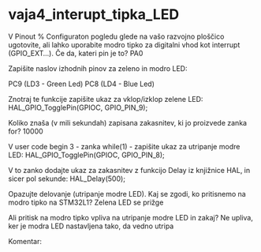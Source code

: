 # vaja4_interupt_tipka_LED

V Pinout % Configuraton pogledu glede na vašo razvojno ploščico ugotovite, ali lahko uporabite modro tipko za digitalni vhod kot interrupt (GPIO_EXT…). Če da, kateri pin je to? PA0

Zapišite naslov izhodnih pinov za zeleno in modro LED:

PC9 (LD3 - Green Led)  PC8 (LD4 - Blue Led)

Znotraj te funkcije zapišite ukaz za vklop/izklop zelene LED:
HAL_GPIO_TogglePin(GPIOC, GPIO_PIN_9);

Koliko znaša (v mili sekundah) zapisana zakasnitev, ki jo proizvede zanka for?
10000

V user code begin 3 - zanka while(1) - zapišite ukaz za utripanje modre LED:
HAL_GPIO_TogglePin(GPIOC, GPIO_PIN_8);

V to zanko dodajte ukaz za zakasnitev z funkcijo Delay iz knjižnice HAL, in sicer pol sekunde:
HAL_Delay(500);

Opazujte delovanje (utripanje modre LED). Kaj se zgodi, ko pritisnemo na modro tipko na STM32L1? Zelena LED se prižge

Ali pritisk na modro tipko vpliva na utripanje modre LED in zakaj? Ne upliva, ker je modra LED nastavljena tako, da vedno utripa

Komentar:
